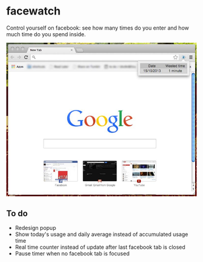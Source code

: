 facewatch
=========
Control yourself on facebook: see how many times do you enter and how much time do you spend inside.

![example](images/example.jpg)

To do
-----
* Redesign popup
* Show today's usage and daily average instead of accumulated usage time
* Real time counter instead of update after last facebook tab is closed
* Pause timer when no facebook tab is focused
